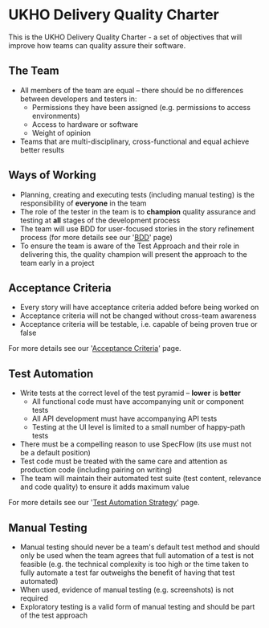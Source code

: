 # UKHO Delivery Quality Charter

This is the UKHO Delivery Quality Charter - a set of objectives that will improve how teams can quality assure their software.

## The Team

* All members of the team are equal – there should be no differences between developers and testers in:   
    * Permissions they have been assigned (e.g. permissions to access environments)
    * Access to hardware or software
    * Weight of opinion
* Teams that are multi-disciplinary, cross-functional and equal achieve better results

## Ways of Working

* Planning, creating and executing tests (including manual testing) is the responsibility of **everyone** in the team
* The role of the tester in the team is to **champion** quality assurance and testing at **all** stages of the development process
* The team will use BDD for user-focused stories in the story refinement process (for more details see our '[BDD](bdd.md)' page)
* To ensure the team is aware of the Test Approach and their role in delivering this, the quality champion will present the approach to the team early in a project 

## Acceptance Criteria

* Every story will have acceptance criteria added before being worked on
* Acceptance criteria will not be changed without cross-team awareness
* Acceptance criteria will be testable, i.e. capable of being proven true or false

For more details see our '[Acceptance Criteria](acceptance-criteria.md)' page.

## Test Automation

* Write tests at the correct level of the test pyramid – **lower** is **better**
    * All functional code must have accompanying unit or component tests
    * All API development must have accompanying API tests
    * Testing at the UI level is limited to a small number of happy-path tests
* There must be a compelling reason to use SpecFlow (its use must not be a default position)
* Test code must be treated with the same care and attention as production code (including pairing on writing)
* The team will maintain their automated test suite (test content, relevance and code quality) to ensure it adds maximum value

For more details see our '[Test Automation Strategy](test-automation-strategy.md)' page.

## Manual Testing

* Manual testing should never be a team's default test method and should only be used when the team agrees that full automation of a test is not feasible (e.g. the technical complexity is too high or the time taken to fully automate a test far outweighs the benefit of having that test automated)
* When used, evidence of manual testing (e.g. screenshots) is not required
* Exploratory testing is a valid form of manual testing and should be part of the test approach
